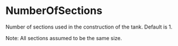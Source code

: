 NumberOfSections
================

Number of sections used in the construction of the tank. Default is 1.

Note: All sections assumed to be the same size.
